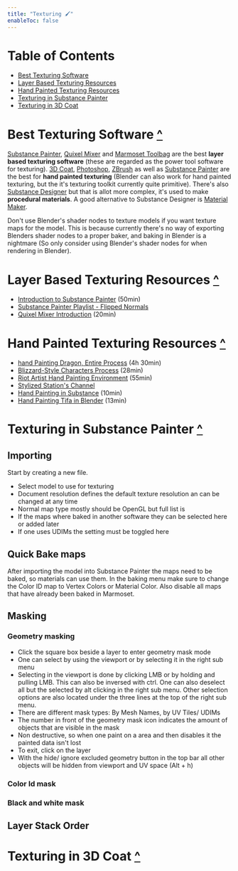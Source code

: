 ```yaml
---
title: "Texturing 🖌️"
enableToc: false
---
```


# Table of Contents
- [Best Texturing Software](#best-texturing-software-)
- [Layer Based Texturing Resources](#layer-based-texturing-resources-)
- [Hand Painted Texturing Resources](#hand-painted-texturing-resources-)
- [Texturing in Substance Painter](#texturing-in-substance-painter-)
- [Texturing in 3D Coat](#texturing-in-3d-coat-)

# Best Texturing Software [^](#table-of-contents)
[Substance Painter](https://www.adobe.com/products/substance3d-designer.html), [Quixel Mixer](https://quixel.com/mixer) and [Marmoset Toolbag](https://marmoset.co/toolbag/texturing/) are the best **layer based texturing software** (these are regarded as the power tool software for texturing). [3D Coat](https://3dcoat.com/), [Photoshop](https://www.adobe.com/products/photoshop.html), [ZBrush](https://pixologic.com/features/) as well as [Substance Painter](https://www.adobe.com/products/substance3d-painter.html) are the best for **hand painted texturing** (Blender can also work for hand painted texturing, but the it's texturing toolkit currently quite primitive). There's also [Substance Designer](https://www.adobe.com/products/substance3d-designer.html) but that is allot more complex, it's used to make **procedural materials**. A good alternative to Substance Designer is [Material Maker](https://www.materialmaker.org/).

Don't use Blender's shader nodes to texture models if you want texture maps for the model. This is because currently there's no way of exporting Blenders shader nodes to a proper baker, and baking in Blender is a nightmare (So only consider using Blender's shader nodes for when rendering in Blender).

# Layer Based Texturing Resources [^](#table-of-contents)
- [Introduction to Substance Painter](https://www.youtube.com/watch?v=RQ-hRk0WHJ8) (50min)
- [Substance Painter Playlist - Flipped Normals](https://www.youtube.com/playlist?list=PLBX-X8mPyxIpM3dszDoS2V5KQ_cdqGsGa)
- [Quixel Mixer Introduction](https://www.youtube.com/watch?v=azPwrgrStS0) (20min)

# Hand Painted Texturing Resources [^](#table-of-contents)
- [hand Painting Dragon, Entire Process](https://www.youtube.com/watch?v=nnfkkvCvijc) (4h 30min)
- [Blizzard-Style Characters Process](https://www.youtube.com/watch?v=HwZ9Sj03cBQ) (28min)
- [Riot Artist Hand Painting Environment](https://youtu.be/5aueBosHDAM?t=135) (55min)
- [Stylized Station's Channel](https://www.youtube.com/c/StylizedStation)
- [Hand Painting in Substance](https://www.youtube.com/watch?v=hLfKU4yrlFM) (10min)
- [Hand Painting Tifa in Blender](https://www.youtube.com/watch?v=PyNyFhx-f-8) (13min)

# Texturing in Substance Painter [^](#table-of-contents)
## Importing
Start by creating a new file.
  - Select model to use for texturing
  - Document resolution defines the default texture resolution an can be changed at any time
  - Normal map type mostly should be OpenGL but full list is 
  - If the maps where baked in another software they can be selected here or added later
  - If one uses UDIMs the setting must be toggled here

## Quick Bake maps
After importing the model into Substance Painter the maps need to be baked, so materials can use them. In the baking menu make sure to change the Color ID map to Vertex Colors or Material Color. Also disable all maps that have already been baked in Marmoset.


## Masking

### Geometry masking
- Click the square box beside a layer to enter geometry mask mode
- One can select by using the viewport or by selecting it in the right sub menu
- Selecting in the viewport is done by clicking LMB or by holding and pulling LMB. This can also be inversed with ctrl. One can also deselect all but the selected by alt clicking in the right sub menu. Other selection options are also located under the three lines at the top of the right sub menu.
- There are different mask types: By Mesh Names, by UV Tiles/ UDIMs
- The number in front of the geometry mask icon indicates the amount of objects that are visible in the mask
- Non destructive, so when one paint on a area and then disables it the painted data isn't lost
- To exit, click on the layer
- With the hide/ ignore excluded geometry button in the top bar all other objects will be hidden from viewport and UV space (Alt + h)

### Color Id mask

### Black and white mask

## Layer Stack Order
# Texturing in 3D Coat [^](#table-of-contents)